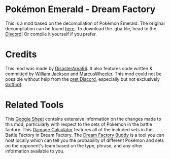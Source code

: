 # Pokémon Emerald - Dream Factory

This is a mod based on the decompilation of Pokémon Emerald. The original decompilation can be found [here](https://github.com/pret/pokeemerald). To download the .gba file, head to the [Discord](https://discord.gg/fwZgX7cYzc)! Or compile it yourself if you prefer.

# Credits

This mod was made by [DisasterArea96](https://github.com/DisasterArea96). It also features code written & committed by [William Jackson](https://github.com/will-jj) and [MarcusWheeler](https://github.com/MarcusWheeler). This mod could not be possible without help from the [pret Discord](https://discord.gg/d5dubZ3), especially but not exclusively [GriffinR](https://github.com/GriffinRichards).

# Related Tools

This [Google Sheet](https://docs.google.com/spreadsheets/d/1D3fHS8_cnHw_KApxJmGFqJUsgifzldprq4BKXn2HyRM/edit?usp=sharing) contains extensive information on the changes made to this mod, particularly with respect to the sets of Pokémon in the battle factory. This [Damage Calculator](https://disasterarea96.github.io/DreamFactoryCalc/) features all of the included sets in the Battle Factory in Dream Factory. The [Dream Factory Buddy](https://github.com/DisasterArea96/DreamFactoryBuddy) is a tool you can host locally which can tell you the probability of different Pokémon and sets on the opponent's team based on the type, phrase, and any other information available to you.
